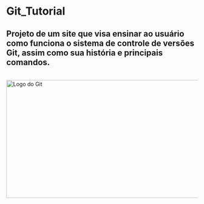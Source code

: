 # Git_Tutorial
<h2>Projeto de um site que visa ensinar ao usuário como funciona o sistema de controle de versões Git, assim como sua história e principais comandos.</h2>
<br>
<img src="https://git-scm.com/images/logos/downloads/Git-Logo-1788C.svg" alt="Logo do Git" title="Logo do Git" width="910" height="310" loading="eager">
